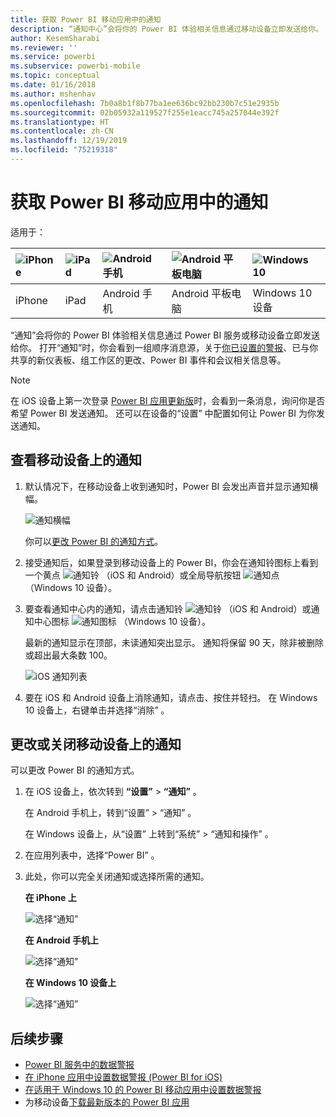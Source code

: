 ```yaml
---
title: 获取 Power BI 移动应用中的通知
description: “通知中心”会将你的 Power BI 体验相关信息通过移动设备立即发送给你。
author: KesemSharabi
ms.reviewer: ''
ms.service: powerbi
ms.subservice: powerbi-mobile
ms.topic: conceptual
ms.date: 01/16/2018
ms.author: mshenhav
ms.openlocfilehash: 7b0a8b1f8b77ba1ee636bc92bb230b7c51e2935b
ms.sourcegitcommit: 02b05932a119527f255e1eacc745a257044e392f
ms.translationtype: HT
ms.contentlocale: zh-CN
ms.lasthandoff: 12/19/2019
ms.locfileid: "75219318"
---
```

# <a name="get-notifications-in-the-power-bi-mobile-apps"></a>获取 Power BI 移动应用中的通知
适用于：

| ![iPhone](./media/mobile-apps-notification-center/iphone-logo-50-px.png) | ![iPad](./media/mobile-apps-notification-center/ipad-logo-50-px.png) | ![Android 手机](./media/mobile-apps-notification-center/android-phone-logo-50-px.png) | ![Android 平板电脑](./media/mobile-apps-notification-center/android-tablet-logo-50-px.png) | ![Windows 10](./media/mobile-apps-notification-center/win-10-logo-50-px.png) |
|:--- |:--- |:--- |:--- |:--- |
| iPhone |iPad |Android 手机 |Android 平板电脑 |Windows 10 设备 |

“通知”会将你的 Power BI 体验相关信息通过 Power BI 服务或移动设备立即发送给你。 打开“通知”时，你会看到一组顺序消息源，关于[你已设置的警报](mobile-set-data-alerts-in-the-mobile-apps.md)、已与你共享的新仪表板、组工作区的更改、Power BI 事件和会议相关信息等。

> [!NOTE]
> 在 iOS 设备上第一次登录 [Power BI 应用更新版](https://powerbi.microsoft.com/mobile/)时，会看到一条消息，询问你是否希望 Power BI 发送通知。 还可以在设备的“设置”  中配置如何让 Power BI 为你发送通知。 
> 
> 

## <a name="view-notifications-on-your-mobile-device"></a>查看移动设备上的通知
1. 默认情况下，在移动设备上收到通知时，Power BI 会发出声音并显示通知横幅。
   
   ![通知横幅](./media/mobile-apps-notification-center/power-bi-mobile-notification-banner.png)
   

   你可以[更改 Power BI 的通知方式](mobile-apps-notification-center.md#change-or-turn-off-notifications-on-your-mobile-device)。
2. 接受通知后，如果登录到移动设备上的 Power BI，你会在通知铃图标上看到一个黄点 ![通知铃](./media/mobile-apps-notification-center/powerbi-alert-tile-notification-icon.png) （iOS 和 Android）或全局导航按钮 ![通知点](./media/mobile-apps-notification-center/power-bi-iphone-alert-global-nav-button.png) （Windows 10 设备）。 

3. 要查看通知中心内的通知，请点击通知铃 ![通知铃](./media/mobile-apps-notification-center/powerbi-alert-tile-notification-icon.png) （iOS 和 Android）或通知中心图标 ![通知图标](./media/mobile-apps-notification-center/power-bi-windows-10-notification-icon.png) （Windows 10 设备）。
   
    最新的通知显示在顶部，未读通知突出显示。 通知将保留 90 天，除非被删除或超出最大条数 100。
   
   ![iOS 通知列表](./media/mobile-apps-notification-center/power-bi-iphone-notifications-list.png)
4. 要在 iOS 和 Android 设备上消除通知，请点击、按住并轻扫。 在 Windows 10 设备上，右键单击并选择“消除”  。

## <a name="change-or-turn-off-notifications-on-your-mobile-device"></a>更改或关闭移动设备上的通知
可以更改 Power BI 的通知方式。

1. 在 iOS 设备上，依次转到 **“设置”**  >  **“通知”** 。 
   
    在 Android 手机上，转到“设置” > “通知”   。
   
    在 Windows 设备上，从“设置”  上转到“系统”   > “通知和操作”  。
2. 在应用列表中，选择“Power BI”  。 
3. 此处，你可以完全关闭通知或选择所需的通知。
   
    **在 iPhone 上**
   
    ![选择“通知”](./media/mobile-apps-notification-center/power-bi-notifications-iphone-settings.png)
   
    **在 Android 手机上**
   
    ![选择“通知”](./media/mobile-apps-notification-center/power-bi-notifications-android-settings.png)

    **在 Windows 10 设备上**

    ![选择“通知”](./media/mobile-apps-notification-center/power-bi-notifications-windows10-settings.png)

## <a name="next-steps"></a>后续步骤
* [Power BI 服务中的数据警报](../../service-set-data-alerts.md)
* [在 iPhone 应用中设置数据警报 (Power BI for iOS)](mobile-set-data-alerts-in-the-mobile-apps.md)
* [在适用于 Windows 10 的 Power BI 移动应用中设置数据警报](mobile-set-data-alerts-in-the-mobile-apps.md)
* 为移动设备[下载最新版本的 Power BI 应用](https://powerbi.microsoft.com/mobile/)

